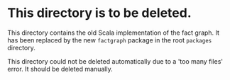 # This directory is to be deleted.

This directory contains the old Scala implementation of the fact graph. It has been replaced by the new `factgraph` package in the root `packages` directory.

This directory could not be deleted automatically due to a 'too many files' error. It should be deleted manually.
